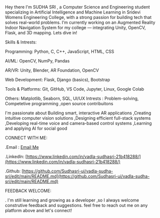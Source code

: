 Hey there I'm SUDHA SRI , a Computer Science and Engineering student specializing in Artificial Intelligence and Machine Learning in Sridevi Womens Engineering College, with a strong passion for building tech that solves real-world problems. I’m currently working on an Augmented Reality Indoor Navigation System for my college — integrating Unity, OpenCV, Flask, and 3D mapping. Lets dive in!

Skills & Intrests:

Programming: Python, C, C++, JavaScript, HTML, CSS

AI/ML:  OpenCV, NumPy, Pandas

AR/VR: Unity, Blender, AR Foundation, OpenCV

Web Development: Flask, Django (basics), Bootstrap

Tools & Platforms: Git, GitHub, VS Code, Jupyter, Linux, Google Colab

Others: Matplotlib, Seaborn, SQL, UI/UX
Intrests : Problem-solving, Competetive  programming ,open source contribuitons

I'm passionate about Building smart, interactive AR applications ,Creating intuitive computer vision solutions ,Designing efficient full-stack systems ,Developing real-time voice and camera-based control systems ,Learning and applying AI for social good

CONNECT WITH ME:


.Email : [Email Me](mailto:sudhasrivadla@gmail.com)

.Linkedln: [https://www.linkedin.com/in/vadla-sudhasri-21b418288/](https://www.linkedin.com/in/vadla-sudhasri-21b418288/)

.Github: [https://github.com/Sudhasri-ui/vadla-sudha-sri/edit/main/README.md](https://github.com/Sudhasri-ui/vadla-sudha-sri/edit/main/README.md)


FEEDBACK WELCOME:


. I'm still learning and growing as a developer ,so I always welcome construtive feedback and suggestions. feel free to reach out me on any platform above and let's connect!
